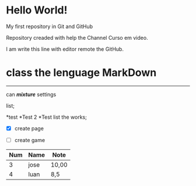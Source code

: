 # Hello World!
 My first repository in Git and GitHub

 Repository creaded with help the Channel Curso em video.
 
 I am write this line with editor remote the GitHub.
# class the lenguage MarkDown
---
can  _**mixture**_ settings

list;

*test
*Test 2
*Test
list the works;

- [x] create page
- [ ] create game 


Num | Name | Note
---|---|---
3 | jose | 10,00
4 | luan | 8,5
